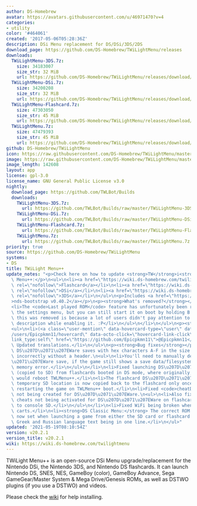 ```yaml
---
author: DS-Homebrew
avatar: https://avatars.githubusercontent.com/u/46971470?v=4
categories:
- utility
color: '#464061'
created: '2017-05-06T05:28:36Z'
description: DSi Menu replacement for DS/DSi/3DS/2DS
download_page: https://github.com/DS-Homebrew/TWiLightMenu/releases
downloads:
  TWiLightMenu-3DS.7z:
    size: 34183007
    size_str: 32 MiB
    url: https://github.com/DS-Homebrew/TWiLightMenu/releases/download/v20.2.1/TWiLightMenu-3DS.7z
  TWiLightMenu-DSi.7z:
    size: 34200208
    size_str: 32 MiB
    url: https://github.com/DS-Homebrew/TWiLightMenu/releases/download/v20.2.1/TWiLightMenu-DSi.7z
  TWiLightMenu-Flashcard.7z:
    size: 47303050
    size_str: 45 MiB
    url: https://github.com/DS-Homebrew/TWiLightMenu/releases/download/v20.2.1/TWiLightMenu-Flashcard.7z
  TWiLightMenu.7z:
    size: 47479393
    size_str: 45 MiB
    url: https://github.com/DS-Homebrew/TWiLightMenu/releases/download/v20.2.1/TWiLightMenu.7z
github: DS-Homebrew/TWiLightMenu
icon: https://raw.githubusercontent.com/DS-Homebrew/TWiLightMenu/master/booter/Twilight%2B%2B-animated%20icon-fix.gif
image: https://raw.githubusercontent.com/DS-Homebrew/TWiLightMenu/master/logo.png
image_length: 142608
layout: app
license: gpl-3.0
license_name: GNU General Public License v3.0
nightly:
  download_page: https://github.com/TWLBot/Builds
  downloads:
    TWiLightMenu-3DS.7z:
      url: https://github.com/TWLBot/Builds/raw/master/TWiLightMenu-3DS.7z
    TWiLightMenu-DSi.7z:
      url: https://github.com/TWLBot/Builds/raw/master/TWiLightMenu-DSi.7z
    TWiLightMenu-Flashcard.7z:
      url: https://github.com/TWLBot/Builds/raw/master/TWiLightMenu-Flashcard.7z
    TWiLightMenu.7z:
      url: https://github.com/TWLBot/Builds/raw/master/TWiLightMenu.7z
priority: true
source: https://github.com/DS-Homebrew/TWiLightMenu
systems:
- DS
title: TWiLight Menu++
update_notes: "<p>Check here on how to update <strong>TW</strong>i<strong>L</strong>ight\
  \ Menu++:</p>\n<ul>\n<li><a href=\"https://wiki.ds-homebrew.com/twilightmenu/updating-flashcard.html\"\
  \ rel=\"nofollow\">Flashcard</a></li>\n<li><a href=\"https://wiki.ds-homebrew.com/twilightmenu/updating-dsi.html\"\
  \ rel=\"nofollow\">DSi</a></li>\n<li><a href=\"https://wiki.ds-homebrew.com/twilightmenu/updating-3ds.html\"\
  \ rel=\"nofollow\">3DS</a></li>\n</ul>\n<p>Includes <a href=\"https://github.com/DS-Homebrew/nds-bootstrap/releases/tag/v0.40.2\"\
  >nds-bootstrap v0.40.2</a></p>\n<p><strong>What's removed?</strong></p>\n<ul>\n\
  <li>The <code>Last played ROM</code> feature has unfortunately been removed from\
  \ the settings menu, but you can still start it on boot by holding B.\n<ul>\n<li>Why\
  \ this was removed is because a lot of users didn't pay attention to the setting\
  \ description while enabling it. :P</li>\n</ul>\n</li>\n</ul>\n<p><strong>Improvement</strong></p>\n\
  <ul>\n<li>(<a class=\"user-mention\" data-hovercard-type=\"user\" data-hovercard-url=\"\
  /users/Epicpkmn11/hovercard\" data-octo-click=\"hovercard-link-click\" data-octo-dimensions=\"\
  link_type:self\" href=\"https://github.com/Epicpkmn11\">@Epicpkmn11</a> and various)\
  \ Updated translations.</li>\n</ul>\n<p><strong>Bug fixes</strong></p>\n<ul>\n<li>Fixed\
  \ DS\u207D\u2071\u207EWare saves with hex characters A-F in the size being created\
  \ incorrectly without a header.\n<ul>\n<li>You'll need to manually delete the DS\u207D\
  \u2071\u207EWare save, if the game still shows a save data/filesystem/download/system\
  \ memory error.</li>\n</ul>\n</li>\n<li>Fixed launching DS\u207D\u2071\u207EWare\
  \ (copied to SD) from flashcards booted in DS mode, where originally, launching\
  \ would reboot TWLMenu++.</li>\n<li>The flashcard DS\u207D\u2071\u207EWare in a\
  \ temporary SD location is now copied back to the flashcard only once, unless when\
  \ restarting the game on TWLMenu++ boot.</li>\n<li>Fixed <code>cheatData.bin</code>\
  \ not being created for DS\u207D\u2071\u207EWare.\n<ul>\n<li>Also fixed widescreen\
  \ cheats not being activated for DS\u207D\u2071\u207EWare on flashcards, if copied\
  \ to console SD.</li>\n</ul>\n</li>\n<li>Fixed WiFi being broken when running Slot-1\
  \ carts.</li>\n<li><strong>DS Classic Menu:</strong> The correct ROM directory is\
  \ now set when launching a game from either the SD card or flashcard.</li>\n<li>Fixed\
  \ Greek and Russian language text being in one line.</li>\n</ul>"
updated: '2021-05-19T08:10:54Z'
version: v20.2.1
version_title: v20.2.1
wiki: https://wiki.ds-homebrew.com/twilightmenu
---
```

TWiLight Menu++ is an open-source DSi Menu upgrade/replacement for the Nintendo DSi, the Nintendo 3DS, and Nintendo DS flashcards. It can launch Nintendo DS, SNES, NES, GameBoy (color), GameBoy Advance, Sega GameGear/Master System & Mega Drive/Genesis ROMs, as well as DSTWO plugins (if you use a DSTWO) and videos.

Please check the [wiki](https://wiki.ds-homebrew.com/twilightmenu) for help installing.